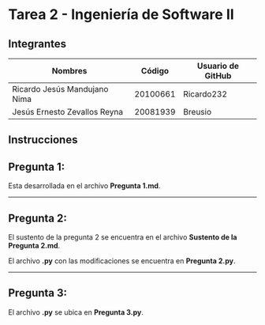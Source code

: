 # Tarea 2 - Ingeniería de Software II
## Integrantes

| Nombres  | Código | Usuario de GitHub |
| ------------- | ------------- | ------------- |
| Ricardo Jesús Mandujano Nima  | 20100661  | Ricardo232 |
| Jesús Ernesto Zevallos Reyna  | 20081939  | Breusio |

## Instrucciones

## Pregunta 1:
Esta desarrollada en el archivo **Pregunta 1.md**.

***

## Pregunta 2:
El sustento de la pregunta 2 se encuentra en el archivo **Sustento de la Pregunta 2.md**.

El archivo **.py** con las modificaciones se encuentra en **Pregunta 2.py**.

***

## Pregunta 3:
El archivo **.py** se ubica en **Pregunta 3.py**.
